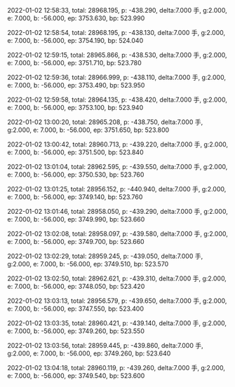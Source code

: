 2022-01-02 12:58:33, total: 28968.195, p: -438.290, delta:7.000 手, g:2.000, e: 7.000, b: -56.000, ep: 3753.630, bp: 523.990

2022-01-02 12:58:54, total: 28968.195, p: -438.130, delta:7.000 手, g:2.000, e: 7.000, b: -56.000, ep: 3754.190, bp: 524.040

2022-01-02 12:59:15, total: 28965.866, p: -438.530, delta:7.000 手, g:2.000, e: 7.000, b: -56.000, ep: 3751.710, bp: 523.780

2022-01-02 12:59:36, total: 28966.999, p: -438.110, delta:7.000 手, g:2.000, e: 7.000, b: -56.000, ep: 3753.490, bp: 523.950

2022-01-02 12:59:58, total: 28964.135, p: -438.420, delta:7.000 手, g:2.000, e: 7.000, b: -56.000, ep: 3753.100, bp: 523.940

2022-01-02 13:00:20, total: 28965.208, p: -438.750, delta:7.000 手, g:2.000, e: 7.000, b: -56.000, ep: 3751.650, bp: 523.800

2022-01-02 13:00:42, total: 28960.713, p: -439.220, delta:7.000 手, g:2.000, e: 7.000, b: -56.000, ep: 3751.500, bp: 523.840

2022-01-02 13:01:04, total: 28962.595, p: -439.550, delta:7.000 手, g:2.000, e: 7.000, b: -56.000, ep: 3750.530, bp: 523.760

2022-01-02 13:01:25, total: 28956.152, p: -440.940, delta:7.000 手, g:2.000, e: 7.000, b: -56.000, ep: 3749.140, bp: 523.760

2022-01-02 13:01:46, total: 28958.050, p: -439.290, delta:7.000 手, g:2.000, e: 7.000, b: -56.000, ep: 3749.990, bp: 523.660

2022-01-02 13:02:08, total: 28958.097, p: -439.580, delta:7.000 手, g:2.000, e: 7.000, b: -56.000, ep: 3749.700, bp: 523.660

2022-01-02 13:02:29, total: 28959.245, p: -439.050, delta:7.000 手, g:2.000, e: 7.000, b: -56.000, ep: 3749.510, bp: 523.570

2022-01-02 13:02:50, total: 28962.621, p: -439.310, delta:7.000 手, g:2.000, e: 7.000, b: -56.000, ep: 3748.050, bp: 523.420

2022-01-02 13:03:13, total: 28956.579, p: -439.650, delta:7.000 手, g:2.000, e: 7.000, b: -56.000, ep: 3747.550, bp: 523.400

2022-01-02 13:03:35, total: 28960.421, p: -439.140, delta:7.000 手, g:2.000, e: 7.000, b: -56.000, ep: 3749.260, bp: 523.550

2022-01-02 13:03:56, total: 28959.445, p: -439.860, delta:7.000 手, g:2.000, e: 7.000, b: -56.000, ep: 3749.260, bp: 523.640

2022-01-02 13:04:18, total: 28960.119, p: -439.260, delta:7.000 手, g:2.000, e: 7.000, b: -56.000, ep: 3749.540, bp: 523.600